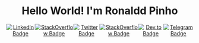 <h1 align="center">
  Hello World! I'm Ronaldd Pinho
</h1>

<!-- Cor Rosewood: #6A040F -->

<div style="text-align: center; display: flex; justify-content: space-around; width: 100%;">

  <a href="https://www.linkedin.com/in/ronalddpinho/" target="_blank">
  <img src="https://img.shields.io/badge/-LinkedIn-111?style=flat-square&logo=Linkedin&logoColor=white" alt="LinkedIn Badge" />
  </a>

  <a href="https://stackoverflow.com/users/11047429/ronaldd" target="_blank">
  <img src="https://img.shields.io/badge/-Stack%20Overflow-111?style=flat-square&logo=StackOverflow&logoColor=white" alt="StackOverflow Badge" />
  </a>

  <a href="https://twitter.com/ronalddpinho" target="_blank">
  <img src="https://img.shields.io/badge/-Twitter-111?style=flat-square&logo=Twitter&logoColor=white&" alt="Twitter Badge" />
  </a>

  <a href="https://facebook.com/ronald.pinho.2" target="_blank">
  <img src="https://img.shields.io/badge/-Facebook-111?style=flat-square&logo=Facebook&logoColor=white" alt="StackOverflow Badge" />
  </a>

  <a href="https://dev.to/ronalddpinho" target="_blank">
  <img src="https://img.shields.io/badge/-Dev.to-111?style=flat-square&labelColor=111&logo=Dev.to&logoColor=white" alt="Dev.to Badge">
  </a>

  <a href="https://t.me/ronalddpinho" target="_blank">
  <img src="https://img.shields.io/badge/-Telegram-111?style=flat-square&logo=Telegram&logoColor=white" alt="Telegram Badge" />
  </a>

</div>
